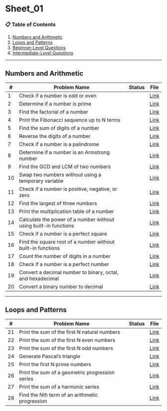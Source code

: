 # Sheet_01
### 📋 Table of Contents

1. [Numbers and Arithmetic](#numbers-and-arithmetic)
2. [Loops and Patterns](#loops-and-patterns)
3. [Beginner-Level Questions](#beginner-level-questions)
4. [Intermediate-Level Questions](#intermediate-level-questions)

---

## Numbers and Arithmetic

| **#** | **Problem Name** | **Status** | **File** |
| ----- | ---------------------------------------------------------------- | ---------- | ------------------------------------------------------------ |
| 1 | Check if a number is odd or even |  | [Link]() |
| 2 | Determine if a number is prime |  | [Link]() |
| 3 | Find the factorial of a number |  | [Link]() |
| 4 | Print the Fibonacci sequence up to N terms |  | [Link]() |
| 5 | Find the sum of digits of a number |  | [Link]() |
| 6 | Reverse the digits of a number |  | [Link]() |
| 7 | Check if a number is a palindrome |  | [Link]() |
| 8 | Determine if a number is an Armstrong number |  | [Link]() |
| 9 | Find the GCD and LCM of two numbers |  | [Link]() |
| 10 | Swap two numbers without using a temporary variable |  | [Link]() |
| 11 | Check if a number is positive, negative, or zero |  | [Link]() |
| 12 | Find the largest of three numbers |  | [Link]() |
| 13 | Print the multiplication table of a number |  | [Link]() |
| 14 | Calculate the power of a number without using built-in functions |  | [Link]() |
| 15 | Check if a number is a perfect square |  | [Link]() |
| 16 | Find the square root of a number without built-in functions |  | [Link]() |
| 17 | Count the number of digits in a number |  | [Link]() |
| 18 | Check if a number is a perfect number |  | [Link]() |
| 19 | Convert a decimal number to binary, octal, and hexadecimal |  | [Link]() |
| 20 | Convert a binary number to decimal |  | [Link]() |

---

## Loops and Patterns

| **#** | **Problem Name** | **Status** | **File** |
| ----- | ----------------------------------------------- | ---------- | ------------------------------------------------------------ |
| 21 | Print the sum of the first N natural numbers |  | [Link]() |
| 22 | Print the sum of the first N even numbers |  | [Link]() |
| 23 | Print the sum of the first N odd numbers |  | [Link]() |
| 24 | Generate Pascal’s triangle |  | [Link]() |
| 25 | Print the first N prime numbers |  | [Link]() |
| 26 | Print the sum of a geometric progression series |  | [Link]() |
| 27 | Print the sum of a harmonic series |  | [Link]() |
| 28 | Find the Nth term of an arithmetic progression |  | [Link]() |